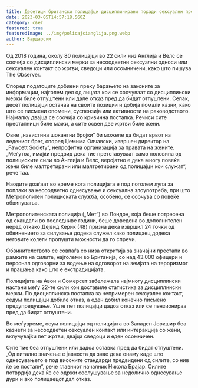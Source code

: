 ```yaml
---
title: Десетици британски полицајци дисциплинирани поради сексуални престапи
date: 2023-03-05T14:57:18.560Z
category: свет
featured: true
featuredImage: ../img/policajcianglija.png.webp
author: Вардарски
---
```


Од 2018 година, околу 80 полицајци во 22 сили низ Англија и Велс се соочија со дисциплински мерки за несоодветни сексуални односи или сексуален контакт со жртви, сведоци или осомничени, како што пишува The Observer.

Според податоците добиени преку барањето на законите за информации, најголем дел од лицата кои се соочуваат со дисциплински мерки биле отпуштени или дале отказ пред да бидат отпуштени. Сепак, десет полицајци останаа на своите позиции и добија помали казни, како што се писмени опомени, суспензија или активности на раководството. Најмалку двајца се соочија со кривична постапка. Речиси сите престапници биле мажи, а сите освен две жртви биле жени.

Овие „навистина шокантни бројки“ би можеле да бидат врвот на ледениот брег, според Џемима Олчавски, извршен директор на „Fawcett Society“, непрофитна организација за правата на жените. „Меѓутоа, имајќи предвид дека тие претставуваат само половина од полициските сили во Англија и Велс, веројатно е дека многу повеќе жени биле малтретирани или малтретирани од полицајци кои служат“, рече таа.

Наодите доаѓаат во време кога полицијата е под поголем лупа за поплаки за несоодветно однесување и сексуална злоупотреба, при што Метрополитен полициската служба, особено, се соочува со повеќе обвинувања.

Метрополитенската полиција („Мет“) во Лондон, која беше потресена од скандали во последниве години, беше доведена во дополнителен неред откако Дејвид Керик (48) призна дека извршил 24 точки од обвинението за силување додека служел како полицаец додека неговите колеги пропушти можности да го спречи.

Обвинителството се совпаѓа со низа откритија за значајни престапи во рамките на силите, најголеми во Британија, со над 43.000 офицери и персонал одговорни за водење на одговорот на земјата на тероризмот и прашања како што е екстрадицијата.

Полицијата на Авон и Сомерсет забележала најмногу дисциплински настани меѓу 22-те сили кои доставиле статистика за дисциплински мерки. По дисциплинска постапка за непримерен сексуален контакт, седум полицајци добиле отказ, а еден добил конечно писмено предупредување. Уште пет полицајци дадоа отказ или се пензионираа пред да бидат отпуштени.

Во меѓувреме, осум полицајци од полицијата во Западен Јоркшир беа казнети за несоодветен сексуален контакт или интеракција со жени, вклучувајќи пет жртви, двајца сведоци и еден осомничен.

Сите тие беа отпуштени или дадоа оставка пред да бидат отпуштени. „Од витално значење е јавноста да знае дека онаму каде што однесувањето е под високите стандарди предвидени од силите, со нив ќе се постапи“, рече главниот началник Никола Брајар. Силите потврдија дека ќе се одржи сослушување за недолично однесување дури и ако полицаецот дал отказ.

